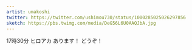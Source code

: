 ```yaml
---
artist: umakoshi
twitter: https://twitter.com/ushimou730/status/1000285025026297856
sketch: https://pbs.twimg.com/media/DeG56L6U0AAQJbA.jpg
---
```

17時30分 ヒロアカ あります！
どうぞ！